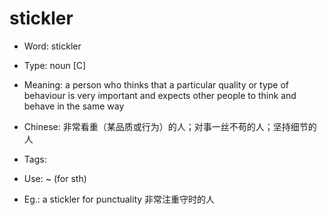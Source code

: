 # stickler

- Word: stickler

- Type: noun [C]
- Meaning: a person who thinks that a particular quality or type of behaviour is very important and expects other people to think and behave in the same way
- Chinese: 非常看重（某品质或行为）的人；对事一丝不苟的人；坚持细节的人
- Tags: 
- Use: ~ (for sth)
- Eg.: a stickler for punctuality 非常注重守时的人

